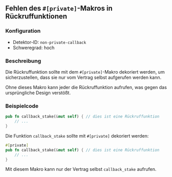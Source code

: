 
## Fehlen des `#[private]`-Makros in Rückruffunktionen

### Konfiguration

* Detektor-ID: `non-private-callback`
* Schweregrad: hoch

### Beschreibung

Die Rückruffunktion sollte mit dem `#[private]`-Makro dekoriert werden, um sicherzustellen, dass sie nur vom Vertrag selbst aufgerufen werden kann.

Ohne dieses Makro kann jeder die Rückruffunktion aufrufen, was gegen das ursprüngliche Design verstößt.

### Beispielcode

```rust
pub fn callback_stake(&mut self) { // dies ist eine Rückruffunktion
    // ...
}
```

Die Funktion `callback_stake` sollte mit `#[private]` dekoriert werden:

```rust
#[private]
pub fn callback_stake(&mut self) { // dies ist eine Rückruffunktion
    // ...
}
```

Mit diesem Makro kann nur der Vertrag selbst `callback_stake` aufrufen.
